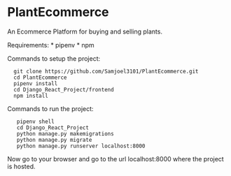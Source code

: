 # PlantEcommerce
An Ecommerce Platform for buying and selling plants. 

Requirements:
    * pipenv 
    * npm 
    
Commands to setup the project:
```
  git clone https://github.com/Samjoel3101/PlantEcommerce.git
  cd PlantEcommerce
  pipenv install 
  cd Django_React_Project/frontend
  npm install 
```
Commands to run the project:
```
   pipenv shell
   cd Django_React_Project
   python manage.py makemigrations 
   python manage.py migrate
   python manage.py runserver localhost:8000
```
Now go to your browser and go to the url localhost:8000 where the project is hosted.  
